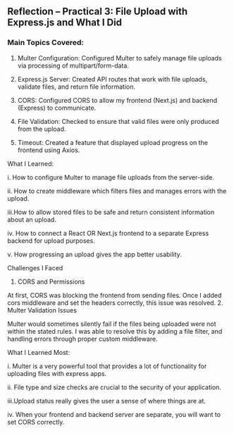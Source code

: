 ## Reflection – Practical 3: File Upload with Express.js and What I Did

### Main Topics Covered:

1. Multer Configuration: Configured Multer to safely manage file uploads via processing of multipart/form-data.

2. Express.js Server: Created API routes that work with file uploads, validate files, and return file information.

3. CORS: Configured CORS to allow my frontend (Next.js) and backend (Express) to communicate.

4. File Validation: Checked to ensure that valid files were only produced from the upload.

5. Timeout: Created a feature that displayed upload progress on the frontend using Axios.

What I Learned:

i. How to configure Multer to manage file uploads from the server-side.

ii. How to create middleware which filters files and manages errors with the upload.

iii.How to allow stored files to be safe and return consistent information about an upload.

iv. How to connect a React OR Next.js frontend to a separate Express backend for upload purposes.

v.  How progressing an upload gives the app better usability.

Challenges I Faced
1. CORS and Permissions

At first, CORS was blocking the frontend from sending files. Once I added cors middleware and set the headers correctly, this issue was resolved.
2. Multer Validation Issues

Multer would sometimes silently fail if the files being uploaded were not within the stated rules. I was able to resolve this by adding a file filter, and handling errors through proper custom middleware.

What I Learned Most:

i.  Multer is a very powerful tool that provides a lot of functionality for uploading files with express apps.

ii. File type and size checks are crucial to the security of your application.

iii.Upload status really gives the user a sense of where things are at.

iv. When your frontend and backend server are separate, you will want to set CORS correctly.